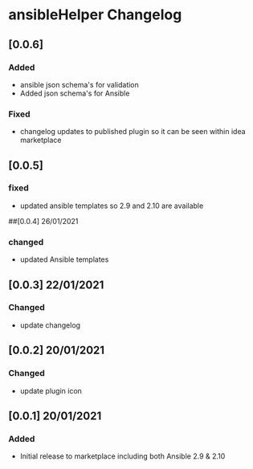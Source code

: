 <!-- Keep a Changelog guide -> https://keepachangelog.com -->

# ansibleHelper Changelog

## [0.0.6]
### Added
- ansible json schema's for validation
- Added json schema's for Ansible

### Fixed
- changelog updates to published plugin so it can be seen within idea marketplace

## [0.0.5]
### fixed
- updated ansible templates so 2.9 and 2.10 are available

##[0.0.4] 26/01/2021
### changed
- updated Ansible templates

## [0.0.3] 22/01/2021
### Changed
- update changelog

## [0.0.2] 20/01/2021
### Changed
- update plugin icon

## [0.0.1] 20/01/2021
### Added
- Initial release to marketplace including both Ansible 2.9 & 2.10

